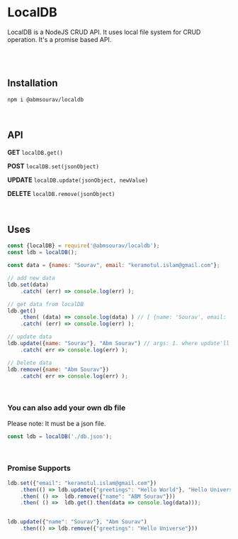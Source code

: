 # LocalDB
LocalDB is a NodeJS CRUD API. 
It uses local file system for CRUD operation. It's a promise based API.

<br>
<br>

## Installation
`npm i @abmsourav/localdb`

<br>

## API

**GET** `localDB.get()`

**POST** `localDB.set(jsonObject)`

**UPDATE** `localDB.update(jsonObject, newValue)`

**DELETE** `localDB.remove(jsonObject)`

<br>

## Uses

```js
const {localDB} = require('@abmsourav/localdb');
const ldb = localDB();

const data = {names: "Sourav", email: "keramotul.islam@gmail.com"};

// add new data
ldb.set(data)
	.catch( (err) => console.log(err) );

// get data from localDB
ldb.get()
	.then( (data) => console.log(data) ) // [ {name: 'Sourav', email: 'keramotul.islam@gmail.com'} ]
	.catch( (err) => console.log(err) );

// update data
ldb.update({name: "Sourav"}, "Abm Sourav") // args: 1. where update'll made, 2. new value
	.catch( err => console.log(err) );

// Delete data
ldb.remove({name: "Abm Sourav"})
	.catch( err => console.log(err) );
```

<br>

### You can also add your own db file
Please note: It must be a json file.
```js
const ldb = localDB('./db.json');
```

<br>

### Promise Supports
```js
ldb.set({"email": "keramotul.islam@gmail.com"})
	.then(() => ldb.update({"greetings": "Hello World"}, "Hello Universe"))
	.then( () =>  ldb.remove({"name": "ABM Sourav"}))
	.then( () =>  ldb.get().then(data => console.log(data)));


ldb.update({"name": "Sourav"}, "Abm Sourav")
	.then(() => ldb.remove({"greetings": "Hello Universe"}))

```
